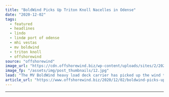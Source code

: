 ```yaml
---
title: "BoldWind Picks Up Triton Knoll Nacelles in Odense"
date: "2020-12-02"
tags: 
  - featured
  - headlines
  - lindo
  - lindø port of odense
  - mhi vestas
  - mv boldwind
  - triton knoll
  - offshorewind
source: "offshorewind"
image_url: "https://cdn.offshorewind.biz/wp-content/uploads/sites/2/2020/12/02101002/LINDO-port-of-ODENSE_MV-BoldWind.jpg"
image_fp: "/assets/img/post_thumbnails/12.jpg"
lead: "The MV BoldWind heavy load deck carrier has picked up the wind turbine nacelles"
article_url: "https://www.offshorewind.biz/2020/12/02/boldwind-picks-up-triton-knoll-nacelles-in-odense/"
---
```


---

